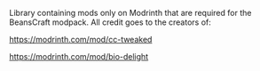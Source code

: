 Library containing mods only on Modrinth that are required for the BeansCraft modpack.
All credit goes to the creators of:

https://modrinth.com/mod/cc-tweaked

https://modrinth.com/mod/bio-delight
